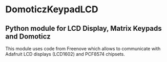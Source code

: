 # DomoticzKeypadLCD

## Python module for LCD Display, Matrix Keypads and Domoticz

This module uses code from Freenove which allows to communicate with Adafruit LCD displays (LCD1602) and PCF8574 chipsets.
